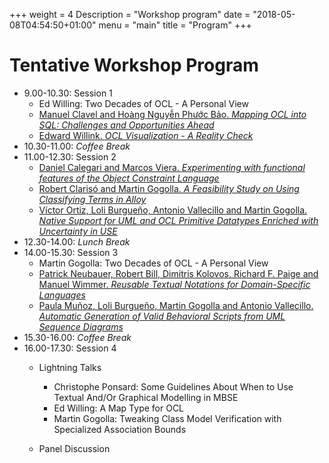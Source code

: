 +++
weight = 4
Description = "Workshop program"
date = "2018-05-08T04:54:50+01:00"
menu = "main"
title = "Program"
+++

# Tentative Workshop Program

* 9.00-10.30: Session 1 
  * Ed Willing: Two Decades of OCL - A Personal View
  * [Manuel Clavel and Hoàng Nguyễn Phước Bảo. *Mapping OCL into SQL: Challenges and Opportunities Ahead*](./papers/OCL2019_paper_110.pdf)
  * [Edward Willink. *OCL Visualization - A Reality Check*](papers/OCL2019_paper_011.pdf)
* 10.30-11.00: *Coffee Break*
* 11.00-12.30: Session 2  
  * [Daniel Calegari and Marcos Viera. *Experimenting with functional features of the Object Constraint Language*](papers/OCL2019_paper_101.pdf)
  * [Robert Clarisó and Martin Gogolla. *A Feasibility Study on Using Classifying Terms in Alloy*](papers/OCL2019_paper_000.pdf)
  * [Víctor Ortiz, Loli Burgueño, Antonio Vallecillo and Martin Gogolla. *Native Support for UML and OCL Primitive Datatypes Enriched with Uncertainty in USE*](papers/OCL2019_paper_100.pdf)
* 12.30-14.00: *Lunch Break*
* 14.00-15.30: Session 3  
  * Martin Gogolla: Two Decades of OCL - A Personal View
  * [Patrick Neubauer, Robert Bill, Dimitris Kolovos, Richard F. Paige and Manuel Wimmer. *Reusable Textual Notations for Domain-Specific Languages*](papers/OCL2019_paper_001.pdf)
  * [Paula Muñoz, Loli Burgueño, Martin Gogolla and Antonio Vallecillo. *Automatic Generation of Valid Behavioral Scripts from UML Sequence Diagrams*](papers/OCL2019_paper_010.pdf)
* 15.30-16.00: *Coffee Break*
* 16.00-17.30: Session 4 
  * Lightning Talks 
      * Christophe Ponsard: Some Guidelines About When to Use Textual And/Or Graphical Modelling in MBSE
      * Ed Willing: A Map Type for OCL
      * Martin Gogolla: Tweaking Class Model Verification with Specialized Association Bounds

  * Panel Discussion

